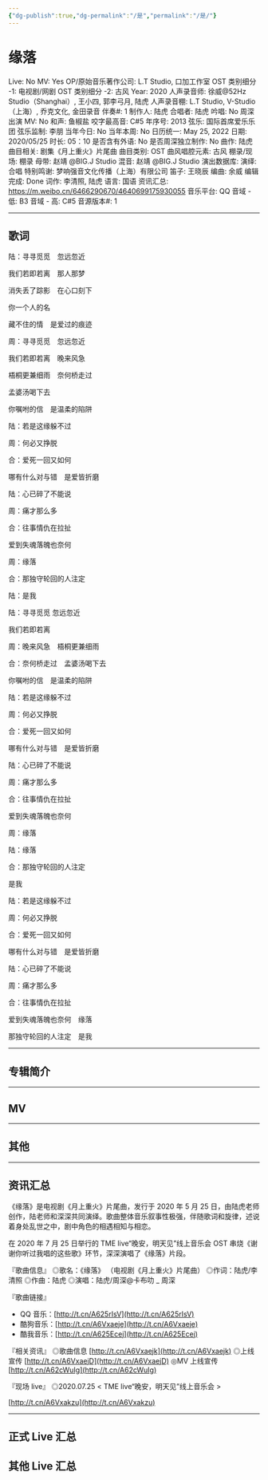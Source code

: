 ```yaml
---
{"dg-publish":true,"dg-permalink":"/是","permalink":"/是/"}
---
```



# 缘落

Live: No
MV: Yes
OP/原始音乐著作公司: L.T Studio, 口加工作室
OST 类别细分 -1: 电视剧/网剧
OST 类别细分 -2: 古风
Year: 2020
人声录音师: 徐威@52Hz Studio（Shanghai）, 王小四, 郭李弓月, 陆虎
人声录音棚: L.T Studio, V-Studio（上海）, 乔克文化, 金田录音
伴奏#: 1
制作人: 陆虎
合唱者: 陆虎
吟唱: No
周深出演 MV: No
和声: 鱼椒盐
咬字最高音: C#5
年序号: 2013
弦乐: 国际首席爱乐乐团
弦乐监制: 李朋
当年今日: No
当年本周: No
日历统一: May 25, 2022
日期: 2020/05/25
时长: 05：10
是否含有外语: No
是否周深独立制作: No
曲作: 陆虎
曲目相关: 剧集《月上重火》片尾曲
曲目类别: OST
曲风唱腔元素: 古风
棚录/现场: 棚录
母带: 赵靖 @BIG.J Studio
混音: 赵靖 @BIG.J Studio
演出数据库:
演绎: 合唱
特别鸣谢: 梦响强音文化传播（上海）有限公司
笛子: 王晓辰
编曲: 余威
编辑完成: Done
词作: 李清照, 陆虎
语言: 国语
资讯汇总: https://m.weibo.cn/6466290670/4640699175930055
音乐平台: QQ
音域 - 低: B3
音域 - 高: C#5
音源版本#: 1

---

## 歌词

陆：寻寻觅觅　忽远忽近

我们若即若离　那人那梦

消失丢了踪影　在心口刻下

你一个人的名

藏不住的情　是爱过的痕迹

周：寻寻觅觅　忽远忽近

我们若即若离　晚来风急

梧桐更兼细雨　奈何桥走过

孟婆汤喝下去

你嘱咐的信　是温柔的陷阱

陆：若是这缘躲不过

周：何必又挣脱

合：爱死一回又如何

哪有什么对与错　是爱皆折磨

陆：心已碎了不能说

周：痛才那么多

合：往事情仇在拉扯

爱到失魂落魄也奈何

周：缘落

合：那独守轮回的人注定

陆：是我

陆：寻寻觅觅 忽远忽近

我们若即若离

周：晚来风急　梧桐更兼细雨

合：奈何桥走过　孟婆汤喝下去

你嘱咐的信　是温柔的陷阱

陆：若是这缘躲不过

周：何必又挣脱

合：爱死一回又如何

哪有什么对与错　是爱皆折磨

陆：心已碎了不能说

周：痛才那么多

合：往事情仇在拉扯

爱到失魂落魄也奈何

周：缘落

陆：缘落

合：那独守轮回的人注定

是我

陆：若是这缘躲不过

周：何必又挣脱

合：爱死一回又如何

哪有什么对与错　是爱皆折磨

陆：心已碎了不能说

周：痛才那么多

合：往事情仇在拉扯

爱到失魂落魄也奈何　缘落

那独守轮回的人注定　是我

---

## 专辑简介

---

## MV

---

## 其他

---

## 资讯汇总

《缘落》是电视剧《月上重火》片尾曲，发行于 2020 年 5 月 25 日，由陆虎老师创作，陆老师和深深共同演绎。歌曲整体音乐叙事性极强，伴随歌词和旋律，述说着身处乱世之中，剧中角色的相遇相知与相恋。

  在 2020 年 7 月 25 日举行的 TME live“晚安，明天见”线上音乐会 OST 串烧《谢谢你听过我唱的这些歌》环节，深深演唱了《缘落》片段。

『歌曲信息』
◎歌名：《缘落》
（电视剧《月上重火》片尾曲）
◎作词：陆虎/李清照
◎作曲：陆虎
◎演唱：陆虎/周深@卡布叻 _ 周深

『歌曲链接』

- QQ 音乐：[http://t.cn/A625rIsV](http://t.cn/A625rIsV)
- 酷狗音乐：[http://t.cn/A6Vxaeje](http://t.cn/A6Vxaeje)
- 酷我音乐：[http://t.cn/A625Ecej](http://t.cn/A625Ecej)

『相关资讯』
◎歌曲信息 [http://t.cn/A6Vxaejk](http://t.cn/A6Vxaejk)
◎上线宣传 [http://t.cn/A6VxaejD](http://t.cn/A6VxaejD)
◎MV 上线宣传 [http://t.cn/A62cWuIg](http://t.cn/A62cWuIg)

『现场 live』
◎2020.07.25
< TME live“晚安，明天见”线上音乐会 >

[http://t.cn/A6Vxakzu](http://t.cn/A6Vxakzu)

---

## 正式 Live 汇总

## 其他 Live 汇总
